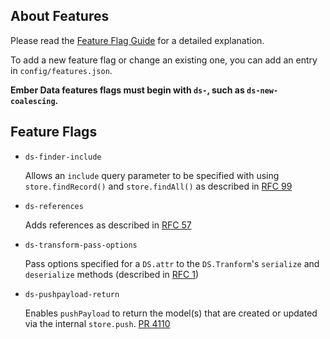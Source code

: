 ## About Features

Please read the [Feature Flag Guide](http://emberjs.com/guides/configuring-ember/feature-flags/)
for a detailed explanation.

To add a new feature flag or change an existing one, you can add an
entry in `config/features.json`.

**Ember Data features flags must begin with `ds-`, such as
`ds-new-coalescing`.**

## Feature Flags

- `ds-finder-include`

  Allows an `include` query parameter to be specified with using
  `store.findRecord()` and `store.findAll()` as described in [RFC
  99](https://github.com/emberjs/rfcs/pull/99)

- `ds-references`

  Adds references as described in [RFC 57](https://github.com/emberjs/rfcs/pull/57)

- `ds-transform-pass-options`

  Pass options specified for a `DS.attr` to the `DS.Tranform`'s `serialize` and
  `deserialize` methods (described in [RFC 1](https://github.com/emberjs/rfcs/pull/1))

- `ds-pushpayload-return`

  Enables `pushPayload` to return the model(s) that are created or
  updated via the internal `store.push`. [PR 4110](https://github.com/emberjs/data/pull/4110)
